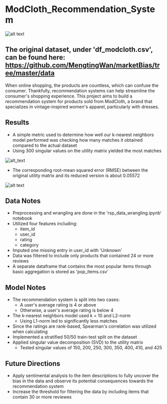 # ModCloth_Recommendation_System
![alt text](https://platform.vox.com/wp-content/uploads/sites/2/chorus/uploads/chorus_asset/file/8177601/Screen_Shot_2017_03_15_at_4.24.53_PM.png?quality=90&strip=all&crop=0,2.844141069397,100,94.311717861206/to/img.png)

## The original dataset, under 'df_modcloth.csv', can be found here: https://github.com/MengtingWan/marketBias/tree/master/data

When online shopping, the products are countless, which can confuse the consumer. Thankfully, recommendation systems can help streamline the consumer's shopping experience. This project aims to build a recommendation system for products sold from ModCloth, a brand that specializes in vintage-inspired women's apparel, particularly with dresses. 

## Results
- A simple metric used to determine how well our k-nearest neighbors model performed was checking how many matches it obtained compared to the actual dataset
- Using 300 singular values on the utility matrix yielded the most matches
  
![alt_text](https://i.gyazo.com/311089b21c447695dc7957518c1c2ac2.png)

- The corresponding root-mean squared error (RMSE) between the original utility matrix and its reduced version is about 0.05572

![alt text](https://i.gyazo.com/a05d24d1060f1803eadc6d57c44e402a.png)

## Data Notes
- Preprocessing and wrangling are done in the 'rsp_data_wrangling.ipynb' notebook
- Utilized four features including:
  - item_id
  - user_id
  - rating
  - category
- Imputed one missing entry in user_id with 'Unknown'
- Data was filtered to include only products that contained 24 or more reviews
- A separate dataframe that contains the most popular items through basic aggregation is stored as 'pop_items.csv'

## Model Notes
- The recommendation system is split into two cases:
  - A user's average rating is 4 or above
  - Otherwise, a user's average rating is below 4
- The k-nearest neighbors model used k = 10 and L2-norm
  - Using L1-norm led to significantly less matches
- Since the ratings are rank-based, Spearman's correlation was utilized when calculating 
- Implemented a stratified 50/50 train-test split on the dataset
- Applied singular value decomposition (SVD) to the utility matrix
  - Tested singular values of 150, 200, 250, 300, 350, 400, 410, and 425
## Future Directions
- Apply sentimental analysis to the item descriptions to fully uncover the bias in the data and observe its potential consequences towards the recommendation system
- Increase the threshold for filtering the data by including items that contain 30 or more reviewes
